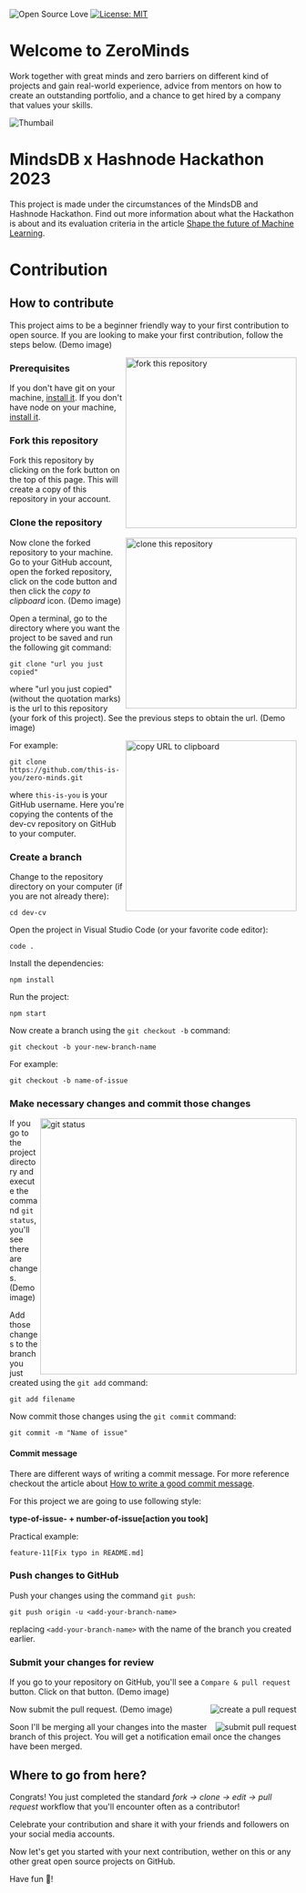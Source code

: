 ![Open Source Love](https://img.shields.io/badge/open%20soure-%F0%9F%92%9F-blueviolet?style=flat-square)
[![License: MIT](https://img.shields.io/badge/License-MIT-green.svg)](https://opensource.org/licenses/MIT)

# Welcome to ZeroMinds

Work together with great minds and zero barriers on different kind of projects and gain real-world experience, advice from mentors on how to create an outstanding portfolio, and a chance to get hired by a company that values your skills.

![Thumbail](https://github.com/YuriDevAT/zero-minds/blob/main/public/thumbnail.jpg)

# MindsDB x Hashnode Hackathon 2023

This project is made under the circumstances of the MindsDB and Hashnode Hackathon. Find out more information about what the Hackathon is about and its evaluation criteria in the article [Shape the future of Machine Learning](https://hashnode.com/hackathons/mindsdb?source=hncounter-feed).

# Contribution

## How to contribute

This project aims to be a beginner friendly way to your first contribution to open source. If you are looking to make your first contribution, follow the steps below. (Demo image)

<img align="right" width="300" src="https://docs.google.com/uc?export=download&id=1SbliQ66gfCx0uiwcG_04FAPXNMPHVE7s" alt="fork this repository" />

### Prerequisites

If you don't have git on your machine, [install it](https://help.github.com/articles/set-up-git/).
If you don't have node on your machine, [install it](https://nodejs.org/en/download/).

### Fork this repository

Fork this repository by clicking on the fork button on the top of this page.
This will create a copy of this repository in your account.

### Clone the repository

<img align="right" width="300" src="https://docs.google.com/uc?export=download&id=10xHPRthNMKP8vi_mS8KjklhlLIhVlp6g" alt="clone this repository" />

Now clone the forked repository to your machine. Go to your GitHub account, open the forked repository, click on the code button and then click the _copy to clipboard_ icon. (Demo image)

Open a terminal, go to the directory where you want the project to be saved and run the following git command:

```
git clone "url you just copied"
```

where "url you just copied" (without the quotation marks) is the url to this repository (your fork of this project). See the previous steps to obtain the url. (Demo image)

<img align="right" width="300" src="https://docs.google.com/uc?export=download&id=1ifdWqKw4DYvhUjmH_LNNAt925S7WPNC4" alt="copy URL to clipboard" />

For example:

```
git clone https://github.com/this-is-you/zero-minds.git
```

where `this-is-you` is your GitHub username. Here you're copying the contents of the dev-cv repository on GitHub to your computer.

### Create a branch

Change to the repository directory on your computer (if you are not already there):

```
cd dev-cv
```

Open the project in Visual Studio Code (or your favorite code editor):

```
code .
```

Install the dependencies:

```
npm install
```

Run the project:

```
npm start
```

Now create a branch using the `git checkout -b` command:

```
git checkout -b your-new-branch-name
```

For example:

```
git checkout -b name-of-issue
```

### Make necessary changes and commit those changes

<img align="right" width="450" src="https://docs.google.com/uc?export=download&id=16K70wMG4sZk2MzqwkAowkX06EpI4dMKZ" alt="git status" />

If you go to the project directory and execute the command `git status`, you'll see there are changes. (Demo image)

Add those changes to the branch you just created using the `git add` command:

```
git add filename
```

Now commit those changes using the `git commit` command:

```
git commit -m "Name of issue"
```

#### Commit message

There are different ways of writing a commit message. For more reference checkout the
article about [How to write a good commit message](https://dev.to/chrissiemhrk/git-commit-message-5e21).

For this project we are going to use following style:

**type-of-issue- + number-of-issue[action you took]**

Practical example:

`feature-11[Fix typo in README.md]`

### Push changes to GitHub

Push your changes using the command `git push`:

```
git push origin -u <add-your-branch-name>
```

replacing `<add-your-branch-name>` with the name of the branch you created earlier.

### Submit your changes for review

If you go to your repository on GitHub, you'll see a `Compare & pull request` button. Click on that button. (Demo image)

<img style="float: right;" src="https://docs.google.com/uc?export=download&id=1FMXVHEhxBxeSFWsJsR53ddE8GmyAlMR4" alt="create a pull request" />

Now submit the pull request. (Demo image)

<img style="float: right;" src="https://docs.google.com/uc?export=download&id=1r6VFuraC-5l9PF4JKn9A4Rhmm-4VelI7" alt="submit pull request" />

Soon I'll be merging all your changes into the master branch of this project. You will get a notification email once the changes have been merged.

## Where to go from here?

Congrats! You just completed the standard _fork -> clone -> edit -> pull request_ workflow that you'll encounter often as a contributor!

Celebrate your contribution and share it with your friends and followers on your social media accounts.

Now let's get you started with your next contribution, wether on this or any other great open source projects on GitHub.

Have fun 👻!
